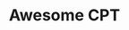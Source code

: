 ---
title: Awesome CPT
direct_url: https://github.com/caleb531/awesome-cpt
category: wordpress
description: Code WordPress CPTs, taxonomies, and meta boxes with ease and power
---